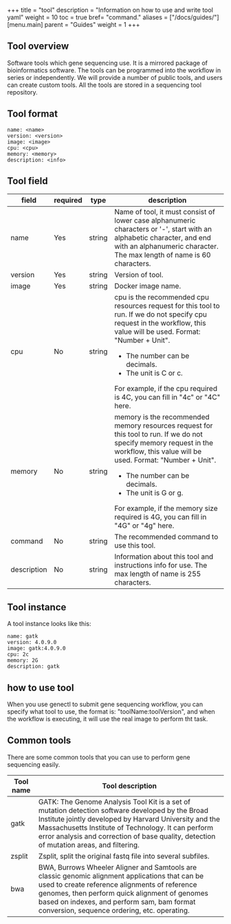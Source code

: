 +++
title = "tool"
description = "Information on how to use and write tool yaml"
weight = 10
toc = true
bref= "command."
aliases = ["/docs/guides/"]
[menu.main]
  parent = "Guides"
  weight = 1
+++

## Tool overview

Software tools which gene sequencing use. It is a mirrored package of bioinformatics software. The tools can be programmed into the workflow in series or independently. We will provide a number of public tools, and users can create custom tools. All the tools are stored in a sequencing tool repository.


## Tool format
```
name: <name>
version: <version>
image: <image>
cpu: <cpu>
memory: <memory>
description: <info>
```

## Tool field

| field       | required | type   | description                                                                                                                                                                                      |
|-------------|----------|--------|--------------------------------------------------------------------------------------------------------------------------------------------------------------------------------------------------|
| name        | Yes      | string | Name of tool, it must consist of lower case alphanumeric characters or '-', start with an alphabetic character, and end with an alphanumeric character. The max length of name is 60 characters. |
| version     | Yes      | string | Version of tool.                                                                                                                                                                                 |
| image       | Yes      | string | Docker image name.                                                                                                                                                                               |
| cpu         | No       | string | cpu is the recommended cpu resources request for this tool to run. If we do not specify cpu request in the workflow, this value will be used. Format: "Number + Unit".<ul><li>The number can be decimals.</li><li>The unit is C or c.</li></ul>For example, if the cpu required is 4C, you can fill in "4c" or "4C" here.                                                   |
| memory      | No       | string | memory is the recommended memory resources request for this tool to run. If we do not specify memory request in the workflow, this value will be used. Format: "Number + Unit".<ul><li>The number can be decimals.</li><li>The unit is G or g.</li></ul>For example, if the memory size required is 4G, you can fill in "4G" or "4g" here.                                          |
| command     | No       | string | The recommended command to use this tool.                                                                                                                                                        |
| description | No       | string | Information about this tool and instructions info for use. The max length of name is 255 characters.   


## Tool instance
A tool instance looks like this:
```
name: gatk
version: 4.0.9.0
image: gatk:4.0.9.0
cpu: 2c
memory: 2G
description: gatk
```

## how to use tool
When you use genectl to submit gene sequencing workflow, you can specify what tool to use, the format is: "toolName:toolVersion", and when the workflow is executing, it will use the real image to perform tht task.

## Common tools

There are some common tools that you can use to perform gene sequencing easily.  

| Tool name 	| Tool description                                                                                                                                                                                                                                                                                             	|
|-----------	|--------------------------------------------------------------------------------------------------------------------------------------------------------------------------------------------------------------------------------------------------------------------------------------------------------------	|
| gatk      	| GATK: The Genome Analysis Tool Kit is a set of mutation detection software developed by the Broad Institute jointly developed by Harvard University and the Massachusetts Institute of Technology. It can perform error analysis and correction of base quality, detection of mutation areas, and filtering. 	|
| zsplit    	| Zsplit, split the original fastq file into several subfiles.                                                                                                                                                                                                                                                 	|
| bwa       	| BWA, Burrows Wheeler Aligner and Samtools are classic genomic alignment applications that can be used to create reference alignments of reference genomes, then perform quick alignment of genomes based on indexes, and perform sam, bam format conversion, sequence ordering, etc. operating.              	|
